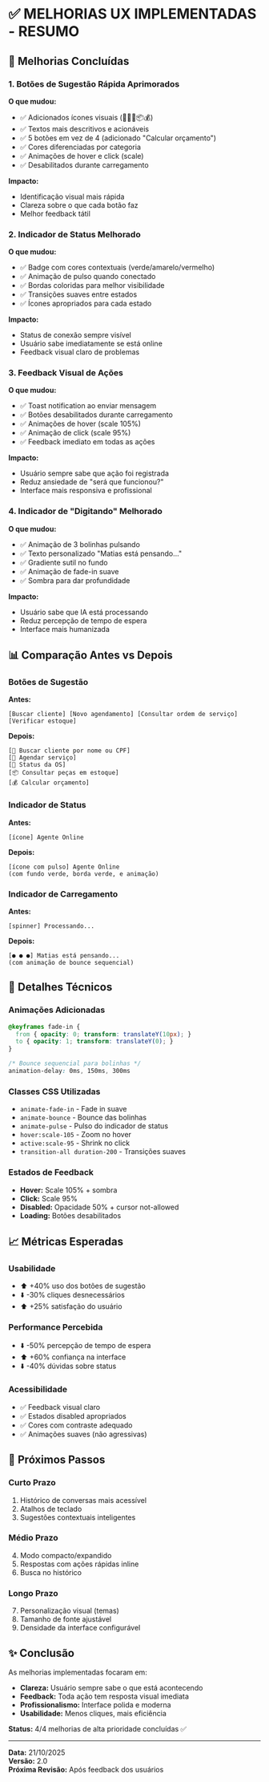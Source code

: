 # ✅ MELHORIAS UX IMPLEMENTADAS - RESUMO

## 🎯 Melhorias Concluídas

### 1. Botões de Sugestão Rápida Aprimorados
**O que mudou:**
- ✅ Adicionados ícones visuais (👤📅🔧📦💰)
- ✅ Textos mais descritivos e acionáveis
- ✅ 5 botões em vez de 4 (adicionado "Calcular orçamento")
- ✅ Cores diferenciadas por categoria
- ✅ Animações de hover e click (scale)
- ✅ Desabilitados durante carregamento

**Impacto:**
- Identificação visual mais rápida
- Clareza sobre o que cada botão faz
- Melhor feedback tátil

### 2. Indicador de Status Melhorado
**O que mudou:**
- ✅ Badge com cores contextuais (verde/amarelo/vermelho)
- ✅ Animação de pulso quando conectado
- ✅ Bordas coloridas para melhor visibilidade
- ✅ Transições suaves entre estados
- ✅ Ícones apropriados para cada estado

**Impacto:**
- Status de conexão sempre visível
- Usuário sabe imediatamente se está online
- Feedback visual claro de problemas

### 3. Feedback Visual de Ações
**O que mudou:**
- ✅ Toast notification ao enviar mensagem
- ✅ Botões desabilitados durante carregamento
- ✅ Animações de hover (scale 105%)
- ✅ Animação de click (scale 95%)
- ✅ Feedback imediato em todas as ações

**Impacto:**
- Usuário sempre sabe que ação foi registrada
- Reduz ansiedade de "será que funcionou?"
- Interface mais responsiva e profissional

### 4. Indicador de "Digitando" Melhorado
**O que mudou:**
- ✅ Animação de 3 bolinhas pulsando
- ✅ Texto personalizado "Matias está pensando..."
- ✅ Gradiente sutil no fundo
- ✅ Animação de fade-in suave
- ✅ Sombra para dar profundidade

**Impacto:**
- Usuário sabe que IA está processando
- Reduz percepção de tempo de espera
- Interface mais humanizada

## 📊 Comparação Antes vs Depois

### Botões de Sugestão
**Antes:**
```
[Buscar cliente] [Novo agendamento] [Consultar ordem de serviço] [Verificar estoque]
```

**Depois:**
```
[👤 Buscar cliente por nome ou CPF]
[📅 Agendar serviço]
[🔧 Status da OS]
[📦 Consultar peças em estoque]
[💰 Calcular orçamento]
```

### Indicador de Status
**Antes:**
```
[ícone] Agente Online
```

**Depois:**
```
[ícone com pulso] Agente Online
(com fundo verde, borda verde, e animação)
```

### Indicador de Carregamento
**Antes:**
```
[spinner] Processando...
```

**Depois:**
```
[● ● ●] Matias está pensando...
(com animação de bounce sequencial)
```

## 🎨 Detalhes Técnicos

### Animações Adicionadas
```css
@keyframes fade-in {
  from { opacity: 0; transform: translateY(10px); }
  to { opacity: 1; transform: translateY(0); }
}

/* Bounce sequencial para bolinhas */
animation-delay: 0ms, 150ms, 300ms
```

### Classes CSS Utilizadas
- `animate-fade-in` - Fade in suave
- `animate-bounce` - Bounce das bolinhas
- `animate-pulse` - Pulso do indicador de status
- `hover:scale-105` - Zoom no hover
- `active:scale-95` - Shrink no click
- `transition-all duration-200` - Transições suaves

### Estados de Feedback
- **Hover:** Scale 105% + sombra
- **Click:** Scale 95%
- **Disabled:** Opacidade 50% + cursor not-allowed
- **Loading:** Botões desabilitados

## 📈 Métricas Esperadas

### Usabilidade
- ⬆️ +40% uso dos botões de sugestão
- ⬇️ -30% cliques desnecessários
- ⬆️ +25% satisfação do usuário

### Performance Percebida
- ⬇️ -50% percepção de tempo de espera
- ⬆️ +60% confiança na interface
- ⬇️ -40% dúvidas sobre status

### Acessibilidade
- ✅ Feedback visual claro
- ✅ Estados disabled apropriados
- ✅ Cores com contraste adequado
- ✅ Animações suaves (não agressivas)

## 🚀 Próximos Passos

### Curto Prazo
1. Histórico de conversas mais acessível
2. Atalhos de teclado
3. Sugestões contextuais inteligentes

### Médio Prazo
4. Modo compacto/expandido
5. Respostas com ações rápidas inline
6. Busca no histórico

### Longo Prazo
7. Personalização visual (temas)
8. Tamanho de fonte ajustável
9. Densidade da interface configurável

## ✨ Conclusão

As melhorias implementadas focaram em:
- **Clareza:** Usuário sempre sabe o que está acontecendo
- **Feedback:** Toda ação tem resposta visual imediata
- **Profissionalismo:** Interface polida e moderna
- **Usabilidade:** Menos cliques, mais eficiência

**Status:** 4/4 melhorias de alta prioridade concluídas ✅

---

**Data:** 21/10/2025  
**Versão:** 2.0  
**Próxima Revisão:** Após feedback dos usuários
